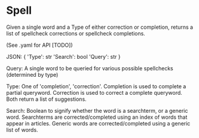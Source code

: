 # Spell
Given a single word and a Type of either correction or completion,
returns a list of spellcheck corrections or spellcheck completions.

(See .yaml for API [TODO])


JSON:
{
  'Type': str
  'Search': bool
  'Query': str
}

Query: A single word to be queried for various possible spellchecks (determined by type)

Type: One of 'completion', 'correction'. 
Completion is used to complete a partial queryword.
Correction is used to correct a complete queryword.
Both return a list of suggestions. 

Search: Boolean to signify whether the word is a searchterm, or a generic word. 
Searchterms are corrected/completed using an index of words that appear in articles.
Generic words are corrected/completed using a generic list of words.

